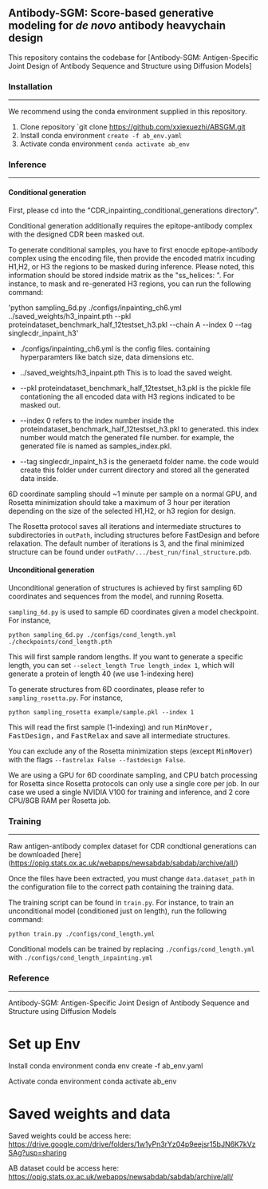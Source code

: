 ## Antibody-SGM: Score-based generative modeling for *de novo* antibody heavychain design

This repository contains the codebase for [Antibody-SGM: Antigen-Specific Joint Design of Antibody Sequence and
Structure using Diffusion Models]


### Installation
---

We recommend using the conda environment supplied in this repository.

1. Clone repository `git clone https://github.com/xxiexuezhi/ABSGM.git
2. Install conda environment `create -f ab_env.yaml`
3. Activate conda environment `conda activate ab_env`


### Inference
---

#### Conditional generation

First, please cd into the "CDR_inpainting_conditional_generations directory".

Conditional generation additionally requires the epitope-antibody complex with the designed CDR been masked out.

To generate conditional samples, you have to first enocde epitope-antibody complex using the encoding file, then provide the encoded matrix incuding H1,H2, or H3 the regions to be masked during inference. Please noted, this information should be stored indside matrix as the "ss_helices: ".  For instance, to mask and re-generated H3 regions, you can run the following command:


'python sampling_6d.py ./configs/inpainting_ch6.yml ../saved_weights/h3_inpaint.pth --pkl proteindataset_benchmark_half_12testset_h3.pkl --chain A --index 0  --tag singlecdr_inpaint_h3'

  * ./configs/inpainting_ch6.yml is the config files. containing hyperparamters like batch size, data dimensions etc.
  
  * ../saved_weights/h3_inpaint.pth  This is to load the saved weight. 
  
  * --pkl proteindataset_benchmark_half_12testset_h3.pkl is the pickle file contationing the all encoded data with H3 regions indicated to be masked out. 

  * --index 0 refers to the index number inside the proteindataset_benchmark_half_12testset_h3.pkl to generated. this index number would match the generated file number. for example, the generated file is named as samples_index.pkl.

  * --tag singlecdr_inpaint_h3 is the generaetd folder name. the code would create this folder under current directory and stored all the generated data inside.  


 


6D coordinate sampling should ~1 minute per sample on a normal GPU, and Rosetta minimization should take a maximum of 3 hour per iteration depending on the size of the selected H1,H2, or h3 region for design.


The Rosetta protocol saves all iterations and intermediate structures to subdirectories in `outPath`, including structures before FastDesign and before relaxation. The default number of iterations is 3, and the final minimized structure can be found under `outPath/.../best_run/final_structure.pdb`.



#### Unconditional generation

Unconditional generation of structures is achieved by first sampling 6D coordinates and sequences from the model, and running Rosetta.

`sampling_6d.py` is used to sample 6D coordinates given a model checkpoint. For instance,

`python sampling_6d.py ./configs/cond_length.yml ./checkpoints/cond_length.pth`

This will first sample random lengths. If you want to generate a specific length, you can set `--select_length True length_index 1`, which will generate a protein of length 40 (we use 1-indexing here)

To generate structures from 6D coordinates, please refer to `sampling_rosetta.py`. For instance,

`python sampling_rosetta example/sample.pkl --index 1`

This will read the first sample (1-indexing) and run <tt>MinMover, FastDesign,</tt> and <tt>FastRelax</tt> and save all intermediate structures.

You can exclude any of the Rosetta minimization steps (except <tt>MinMover</tt>) with the flags `--fastrelax False --fastdesign False`.

We are using a GPU for 6D coordinate sampling, and CPU batch processing for Rosetta since Rosetta protocols can only use a single core per job. In our case we used a single NVIDIA V100 for training and inference, and 2 core CPU/8GB RAM per Rosetta job.







### Training
---
Raw antigen-antibody complex dataset for CDR condtional generations can be downloaded [here] (https://opig.stats.ox.ac.uk/webapps/newsabdab/sabdab/archive/all/)

Once the files have been extracted, you must change `data.dataset_path` in the configuration file to the correct path containing the training data.

The training script can be found in `train.py`. For instance, to train an unconditional model (conditioned just on length), run the following command:

`python train.py ./configs/cond_length.yml`

Conditional models can be trained by replacing `./configs/cond_length.yml` with `./configs/cond_length_inpainting.yml`


### Reference
---
Antibody-SGM: Antigen-Specific Joint Design of Antibody Sequence and Structure using Diffusion Models



# Set up Env
Install conda environment conda env create -f ab_env.yaml

Activate conda environment conda activate ab_env

# Saved weights and data
Saved weights could be access here: https://drive.google.com/drive/folders/1w1yPn3rYz04p9eejsr15bJN6K7kVzSAg?usp=sharing

AB dataset could be access here: https://opig.stats.ox.ac.uk/webapps/newsabdab/sabdab/archive/all/
